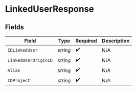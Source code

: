 # LinkedUserResponse


## Fields

| Field                | Type                 | Required             | Description          |
| -------------------- | -------------------- | -------------------- | -------------------- |
| `IDLinkedUser`       | *string*             | :heavy_check_mark:   | N/A                  |
| `LinkedUserOriginID` | *string*             | :heavy_check_mark:   | N/A                  |
| `Alias`              | *string*             | :heavy_check_mark:   | N/A                  |
| `IDProject`          | *string*             | :heavy_check_mark:   | N/A                  |